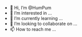 - 👋 Hi, I’m @HumPum
- 👀 I’m interested in ...
- 🌱 I’m currently learning ...
- 💞️ I’m looking to collaborate on ...
- 📫 How to reach me ...

<!---
HumPum/HumPum is a ✨ special ✨ repository because its `README.md` (this file) appears on your GitHub profile.
You can click the Preview link to take a look at your changes.
--->
